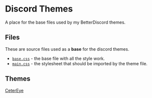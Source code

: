 # Discord Themes

A place for the base files used by my BetterDiscord themes.

## Files

These are source files used as a **base** for the discord themes.

- [`base.css`](base.css) - the base file with all the style work.
- [`main.css`](main.css) - the stylesheet that should be imported by the theme file.

## Themes

<div>
<a href="CeterEye" class="ct_card" style="background-image: url(https://raw.githubusercontent.com/Ceterai/DiscordTheme/refs/heads/main/art/showcase.png);"><p>CeterEye</p>
</a>
</div>
